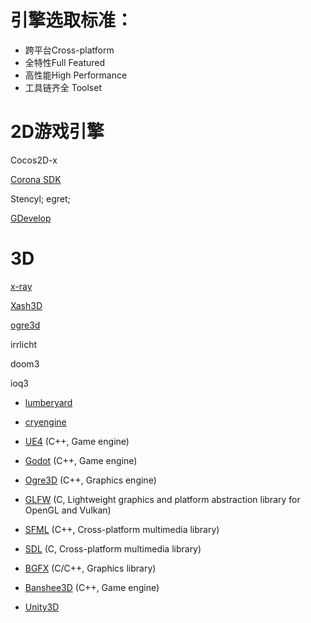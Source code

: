 # 引擎选取标准：

- 跨平台Cross-platform
- 全特性Full Featured
- 高性能High Performance
- 工具链齐全 Toolset 

# 2D游戏引擎



Cocos2D-x

[Corona SDK](https://coronalabs.com/)

Stencyl; egret;

[GDevelop](https://gdevelop-app.com/zh)



# 3D

[x-ray](https://github.com/xrOxygen)

[Xash3D](https://github.com/FWGS/xash3d)

[ogre3d](https://github.com/OGRECave/ogre)

irrlicht

doom3

ioq3

- [lumberyard](https://aws.amazon.com/lumberyard/)

- [cryengine](https://www.cryengine.com/)



- [UE4](https://www.unrealengine.com/en-US/ue4-on-github) (C++, Game engine)
- [Godot](https://github.com/godotengine/godot) (C++, Game engine)
- [Ogre3D](https://bitbucket.org/sinbad/ogre) (C++, Graphics engine)
- [GLFW](https://github.com/glfw/glfw) (C, Lightweight graphics and platform abstraction library for OpenGL and Vulkan)
- [SFML](https://github.com/SFML/SFML) (C++, Cross-platform multimedia library)
- [SDL](https://hg.libsdl.org/SDL) (C, Cross-platform multimedia library)
- [BGFX](https://github.com/bkaradzic/bgfx) (C/C++, Graphics library)
- [Banshee3D](https://github.com/BearishSun/BansheeEngine) (C++, Game engine)
- [Unity3D](https://unity3d.com/public-relations)